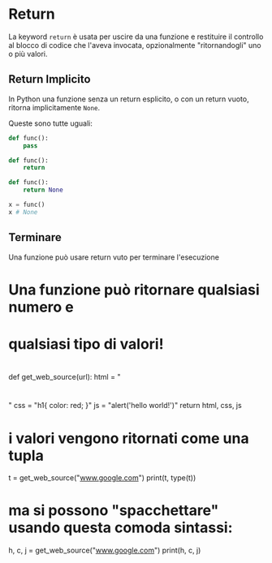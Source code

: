 # Return

La keyword `return` è usata per uscire da una funzione e restituire il controllo al blocco di codice che l'aveva invocata, opzionalmente "ritornandogli" uno o più valori.

## Return Implicito

In Python una funzione senza un return esplicito, o con un return vuoto, ritorna implicitamente `None`.

Queste sono tutte uguali:

```python
def func():
    pass 
```

```python
def func():
    return 
```

```python
def func():
    return None
```

```python
x = func()
x # None
```

## Terminare

Una funzione può usare return vuto per terminare l'esecuzione


#
# Una funzione può ritornare qualsiasi numero e 
# qualsiasi tipo di valori!
#

def get_web_source(url):
    html = "<h1></h1>"
    css = "h1{ color: red; }"
    js = "alert('hello world!')"
    return html, css, js

# i valori vengono ritornati come una tupla
t = get_web_source("www.google.com")
print(t, type(t))

# ma si possono "spacchettare" usando questa comoda sintassi:
h, c, j = get_web_source("www.google.com")
print(h, c, j)




